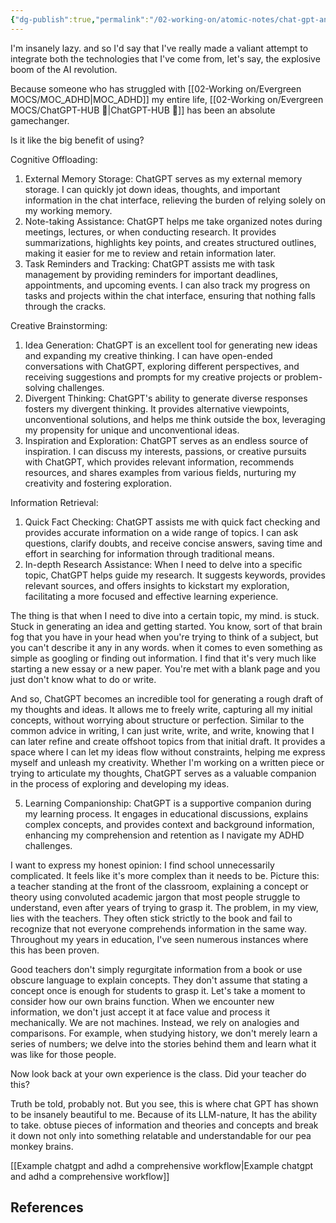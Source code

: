 ```yaml
---
{"dg-publish":true,"permalink":"/02-working-on/atomic-notes/chat-gpt-and-adhd-a-comprehensive-workflow/","title":"ChatGPT and ADHD - A comprehensive Workflow","tags":["status/working-on"],"noteIcon":"","created":"Invalid date","updated":"2023-12-23T16:54:18.842+01:00"}
---
```


I'm insanely lazy. and so I'd say that I've really made a valiant attempt to integrate both the technologies that I've come from, let's say, the explosive boom of the AI revolution.

Because someone who has struggled with [[02-Working on/Evergreen MOCS/MOC_ADHD\|MOC_ADHD]] my entire life, [[02-Working on/Evergreen MOCS/ChatGPT-HUB 🤖\|ChatGPT-HUB 🤖]] has been an absolute gamechanger.

Is it like the big benefit of using?

Cognitive Offloading:

1. External Memory Storage: ChatGPT serves as my external memory storage. I can quickly jot down ideas, thoughts, and important information in the chat interface, relieving the burden of relying solely on my working memory.
2. Note-taking Assistance: ChatGPT helps me take organized notes during meetings, lectures, or when conducting research. It provides summarizations, highlights key points, and creates structured outlines, making it easier for me to review and retain information later.
3. Task Reminders and Tracking: ChatGPT assists me with task management by providing reminders for important deadlines, appointments, and upcoming events. I can also track my progress on tasks and projects within the chat interface, ensuring that nothing falls through the cracks.

Creative Brainstorming:

1. Idea Generation: ChatGPT is an excellent tool for generating new ideas and expanding my creative thinking. I can have open-ended conversations with ChatGPT, exploring different perspectives, and receiving suggestions and prompts for my creative projects or problem-solving challenges.
2. Divergent Thinking: ChatGPT's ability to generate diverse responses fosters my divergent thinking. It provides alternative viewpoints, unconventional solutions, and helps me think outside the box, leveraging my propensity for unique and unconventional ideas.
3. Inspiration and Exploration: ChatGPT serves as an endless source of inspiration. I can discuss my interests, passions, or creative pursuits with ChatGPT, which provides relevant information, recommends resources, and shares examples from various fields, nurturing my creativity and fostering exploration.

Information Retrieval:

1. Quick Fact Checking: ChatGPT assists me with quick fact checking and provides accurate information on a wide range of topics. I can ask questions, clarify doubts, and receive concise answers, saving time and effort in searching for information through traditional means.
2. In-depth Research Assistance: When I need to delve into a specific topic, ChatGPT helps guide my research. It suggests keywords, provides relevant sources, and offers insights to kickstart my exploration, facilitating a more focused and effective learning experience.


The thing is that when I need to dive into a certain topic, my mind. is stuck. Stuck in generating an idea and getting started. You know, sort of that brain fog that you have in your head when you're trying to think of a subject, but you can't describe it any in any words. when it comes to even something as simple as googling or finding out information. I find that it's very much like starting a new essay or a new paper. You're met with a blank page and you just don't know what to do or write.

And so, ChatGPT becomes an incredible tool for generating a rough draft of my thoughts and ideas. It allows me to freely write, capturing all my initial concepts, without worrying about structure or perfection. Similar to the common advice in writing, I can just write, write, and write, knowing that I can later refine and create offshoot topics from that initial draft. It provides a space where I can let my ideas flow without constraints, helping me express myself and unleash my creativity. Whether I'm working on a written piece or trying to articulate my thoughts, ChatGPT serves as a valuable companion in the process of exploring and developing my ideas.


5. Learning Companionship: ChatGPT is a supportive companion during my learning process. It engages in educational discussions, explains complex concepts, and provides context and background information, enhancing my comprehension and retention as I navigate my ADHD challenges.

I want to express my honest opinion: I find school unnecessarily complicated. It feels like it's more complex than it needs to be. Picture this: a teacher standing at the front of the classroom, explaining a concept or theory using convoluted academic jargon that most people struggle to understand, even after years of trying to grasp it. The problem, in my view, lies with the teachers. They often stick strictly to the book and fail to recognize that not everyone comprehends information in the same way. Throughout my years in education, I've seen numerous instances where this has been proven.

Good teachers don't simply regurgitate information from a book or use obscure language to explain concepts. They don't assume that stating a concept once is enough for students to grasp it. Let's take a moment to consider how our own brains function. When we encounter new information, we don't just accept it at face value and process it mechanically. We are not machines. Instead, we rely on analogies and comparisons. For example, when studying history, we don't merely learn a series of numbers; we delve into the stories behind them and learn what it was like for those people.

Now look back at your own experience is the class. Did your teacher do this?

Truth be told, probably not. But you see, this is where chat GPT has shown to be insanely beautiful to me. Because of its LLM-nature, It has the ability to take. obtuse pieces of information and theories and concepts and break it down not only into something relatable and understandable for our pea monkey brains.

[[Example chatgpt and adhd a comprehensive workflow\|Example chatgpt and adhd a comprehensive workflow]]

## References
